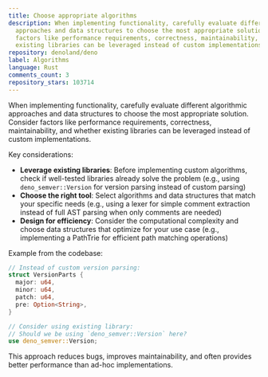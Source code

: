 ```yaml
---
title: Choose appropriate algorithms
description: When implementing functionality, carefully evaluate different algorithmic
  approaches and data structures to choose the most appropriate solution. Consider
  factors like performance requirements, correctness, maintainability, and whether
  existing libraries can be leveraged instead of custom implementations.
repository: denoland/deno
label: Algorithms
language: Rust
comments_count: 3
repository_stars: 103714
---
```


When implementing functionality, carefully evaluate different algorithmic approaches and data structures to choose the most appropriate solution. Consider factors like performance requirements, correctness, maintainability, and whether existing libraries can be leveraged instead of custom implementations.

Key considerations:
- **Leverage existing libraries**: Before implementing custom algorithms, check if well-tested libraries already solve the problem (e.g., using `deno_semver::Version` for version parsing instead of custom parsing)
- **Choose the right tool**: Select algorithms and data structures that match your specific needs (e.g., using a lexer for simple comment extraction instead of full AST parsing when only comments are needed)
- **Design for efficiency**: Consider the computational complexity and choose data structures that optimize for your use case (e.g., implementing a PathTrie for efficient path matching operations)

Example from the codebase:
```rust
// Instead of custom version parsing:
struct VersionParts {
  major: u64,
  minor: u64, 
  patch: u64,
  pre: Option<String>,
}

// Consider using existing library:
// Should we be using `deno_semver::Version` here?
use deno_semver::Version;
```

This approach reduces bugs, improves maintainability, and often provides better performance than ad-hoc implementations.